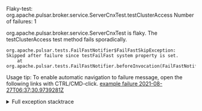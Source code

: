         
Flaky-test: org.apache.pulsar.broker.service.ServerCnxTest.testClusterAccess
Number of failures: 1

org.apache.pulsar.broker.service.ServerCnxTest is flaky. The testClusterAccess test method fails sporadically.

```
org.apache.pulsar.tests.FailFastNotifier$FailFastSkipException: Skipped after failure since testFailFast system property is set.
	at org.apache.pulsar.tests.FailFastNotifier.beforeInvocation(FailFastNotifier.java:88)

```

Usage tip: To enable automatic navigation to failure message, open the following links with CTRL/CMD-click.
[example failure 2021-08-27T06:37:30.9739281Z](https://github.com/apache/pulsar/runs/3440411059?check_suite_focus=true#step:9:1793)


<details>
<summary>Full exception stacktrace</summary>
<code><pre>
org.apache.pulsar.tests.FailFastNotifier$FailFastSkipException: Skipped after failure since testFailFast system property is set.
	at org.apache.pulsar.tests.FailFastNotifier.beforeInvocation(FailFastNotifier.java:88)

</pre></code>
</details>

